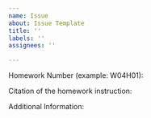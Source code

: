 ```yaml
---
name: Issue
about: Issue Template
title: ''
labels: ''
assignees: ''

---
```


Homework Number (example: W04H01):

Citation of the homework instruction:

Additional Information:
